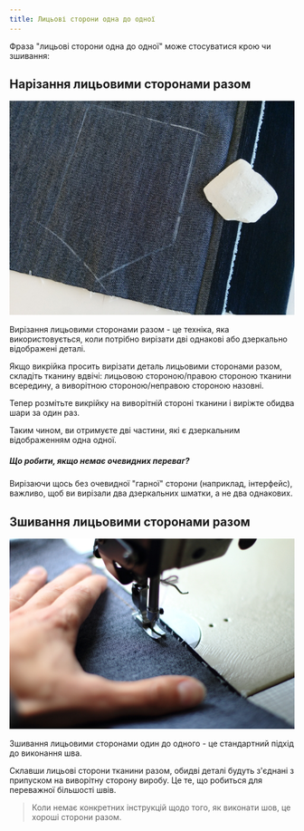 ```yaml
---
title: Лицьові сторони одна до одної
---
```


Фраза "лицьові сторони одна до одної" може стосуватися крою чи зшивання:

## Нарізання лицьовими сторонами разом

![Кишеню позначають на виворітній стороні складеного вдвічі шматка джинсової тканини, готового до складання лицьовими сторонами разом. Після розрізання обох шарів ви отримаєте дві кишені, які є дзеркальним відображенням одна одної.](cutting-good-sides-together.jpg)

Вирізання лицьовими сторонами разом - це техніка, яка використовується, коли потрібно вирізати дві однакові або дзеркально відображені деталі.

Якщо викрійка просить вирізати деталь лицьовими сторонами разом, складіть тканину вдвічі: лицьовою стороною/правою стороною тканини всередину, а виворітною стороною/неправою стороною назовні.

Тепер розмітьте викрійку на виворітній стороні тканини і виріжте обидва шари за один раз.

Таким чином, ви отримуєте дві частини, які є дзеркальним відображенням одна одної.

<Note> 

##### Що робити, якщо немає очевидних переваг?

Вирізаючи щось без очевидної "гарної" сторони (наприклад, інтерфейс),
важливо, щоб ви вирізали два дзеркальних шматки, а не два однакових.

</Note>

## Зшивання лицьовими сторонами разом

![Шматок джинсової тканини зшивають лицьовими сторонами разом.](sewing-good-sides-together.jpg)

Зшивання лицьовими сторонами один до одного - це стандартний підхід до виконання шва.

Склавши лицьові сторони тканини разом, обидві деталі будуть з'єднані з припуском на виворітну сторону виробу. Це те, що робиться для переважної більшості швів.

> Коли немає конкретних інструкцій щодо того, як виконати шов, це хороші сторони разом.
